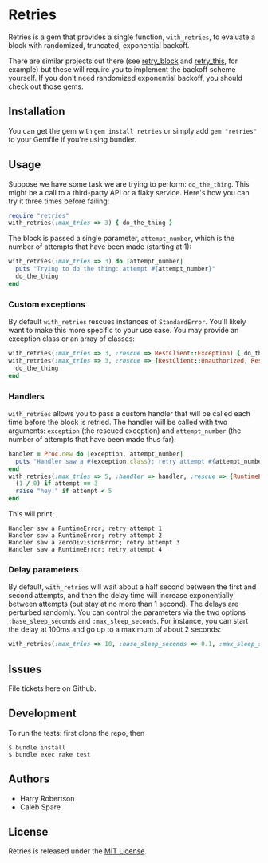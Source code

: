# Retries

Retries is a gem that provides a single function, `with_retries`, to evaluate a block with randomized,
truncated, exponential backoff.

There are similar projects out there (see [retry_block](https://github.com/afazio/retry_block) and
[retry_this](https://bitbucket.org/amanking/retry_this/wiki/Home), for example) but these will require you to
implement the backoff scheme yourself. If you don't need randomized exponential backoff, you should check out
those gems.

## Installation

You can get the gem with `gem install retries` or simply add `gem "retries"` to your Gemfile if you're using
bundler.

## Usage

Suppose we have some task we are trying to perform: `do_the_thing`. This might be a call to a third-party API
or a flaky service. Here's how you can try it three times before failing:

``` ruby
require "retries"
with_retries(:max_tries => 3) { do_the_thing }
```

The block is passed a single parameter, `attempt_number`, which is the number of attempts that have been made
(starting at 1):

``` ruby
with_retries(:max_tries => 3) do |attempt_number|
  puts "Trying to do the thing: attempt #{attempt_number}"
  do_the_thing
end
```

### Custom exceptions

By default `with_retries` rescues instances of `StandardError`. You'll likely want to make this more specific
to your use case. You may provide an exception class or an array of classes:

``` ruby
with_retries(:max_tries => 3, :rescue => RestClient::Exception) { do_the_thing }
with_retries(:max_tries => 3, :rescue => [RestClient::Unauthorized, RestClient::RequestFailed]) do
  do_the_thing
end
```

### Handlers

`with_retries` allows you to pass a custom handler that will be called each time before the block is retried.
The handler will be called with two arguments: `exception` (the rescued exception) and `attempt_number` (the
number of attempts that have been made thus far).

``` ruby
handler = Proc.new do |exception, attempt_number|
  puts "Handler saw a #{exception.class}; retry attempt #{attempt_number}"
end
with_retries(:max_tries => 5, :handler => handler, :rescue => [RuntimeError, ZeroDivisionError]) do |attempt|
  (1 / 0) if attempt == 3
  raise "hey!" if attempt < 5
end
```

This will print:

```
Handler saw a RuntimeError; retry attempt 1
Handler saw a RuntimeError; retry attempt 2
Handler saw a ZeroDivisionError; retry attempt 3
Handler saw a RuntimeError; retry attempt 4
```

### Delay parameters

By default, `with_retries` will wait about a half second between the first and second attempts, and then the
delay time will increase exponentially between attempts (but stay at no more than 1 second). The delays are
perturbed randomly. You can control the parameters via the two options `:base_sleep_seconds` and
`:max_sleep_seconds`. For instance, you can start the delay at 100ms and go up to a maximum of about 2
seconds:

``` ruby
with_retries(:max_tries => 10, :base_sleep_seconds => 0.1, :max_sleep_seconds => 2.0) { do_the_thing }
```

## Issues

File tickets here on Github.

## Development

To run the tests: first clone the repo, then

    $ bundle install
    $ bundle exec rake test

## Authors

* Harry Robertson
* Caleb Spare

## License

Retries is released under the [MIT License](http://opensource.org/licenses/mit-license.php/).
